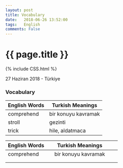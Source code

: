 ```yaml
---
layout: post
title: Vocabulary
date:   2018-06-26 13:52:00
tags:   English
comments: False
---
```


{{ page.title }}
================
{% include CSS.html %}

<p class="meta">27 Haziran 2018 - Türkiye</p>

### Vocabulary

| English Words | Turkish Meanings    | 
|---------------|---------------------| 
| comprehend    | bir konuyu kavramak | 
| stroll        | gezinti             | 
| trick         | hile, aldatmaca     | 

| English Words |   | Turkish Meanings    |   |   |
|---------------|---|---------------------|---|---|
| comprehend    |   | bir konuyu kavramak |   |   |
|               |   |                     |   |   |
|               |   |                     |   |   |

~~~
~~~
